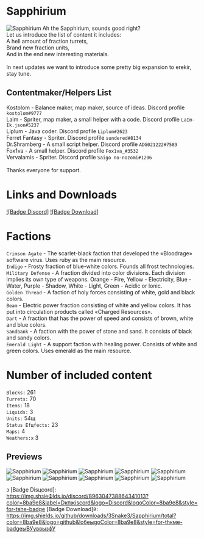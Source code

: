 # Sapphirium
![Sapphirium](https://github.com/3Snake3/Pictures/blob/master/icon3.png)
Ah the Sapphirium, sounds good right?
<br>Let us introduce the list of content it includes:
<br>A hell amount of fraction turrets, 
<br>Brand new fraction units,
<br>And in the end new interesting materials.
<br>
<br>In next updates we want to introduce some pretty big expansion to erekir, stay tune.

## Contentmaker/Helpers List
Kostolom - Balance maker, map maker, source of ideas. Discord profile `kostolom#9777`
<br>Laim - Spriter, map maker, a small helper with a code. Discord profile `LaIm-Ik.json#5237`
<br>Liplum - Java coder. Discord profile `Liplum#2623`
<br>Ferret Fantasy - Spriter. Discord profile `sundered#8134`
<br>Dr.Shramberg - A small script helper. Discord profile `ADG021222#7589`
<br>Fox1va - A small helper. Discord profile `Fox1va_#3532`
<br>Vervalamis - Spriter. Discord profile `Saigo no-nozomi#1206`
<br>
<br>Thanks everyone for support.

# Links and Downloads
[![Badge Discord]][Discord]
[![Badge Download]][Download]

# Factions
`Crimson Agate` - The scarlet-black faction that developed the «Bloodrage» software virus. Uses ruby as the main resource.
<br>`Indigo` - Frosty fraction of blue-white colors. Founds all frost technologies.
<br>`Military Defense` - A fraction divided into color divisions. Each division implies its own type of weapons. Orange - Fire, Yellow - Electricity, Blue - Water, Purple - Shadow, White - Light, Green - Acidic or Ionic.
<br>`Golden Thread` - A faction of holy forces consisting of white, gold and black colors.
<br>`Beam` - Electric power fraction consisting of white and yellow colors. It has put into circulation products called «Charged Resources».
<br>`Dart` - A fraction that has the power of speed and consists of brown, white and blue colors.
<br>`Sandbank` - A faction with the power of stone and sand. It consists of black and sandy colors.
<br>`Emerald Light` - A support faction with healing power. Consists of white and green colors. Uses emerald as the main resource.

# Number of included content
`Blocks:` 261
<br>`Turrets:` 70
<br>`Items:` 18
<br>`Liquids:` 3
<br>`Units:` 54щ
<br>`Status Efщfects:` 23
<br>`Maps:` 4
<br>`Weathers:х` 3

## Previews
![Sapphirium](https://github.com/3Snake3/Pictures/blob/master/preview.png)
![Sapphirium](https://github.com/3Snake3/Pictures/blob/master/preview1.png)
![Sapphirium](https://github.com/3Snake3/Pictures/blob/master/preview3.png)
![Sapphirium](https://github.com/3Snake3/Pictures/blob/master/greyland.png)
![Sapphirium](https://github.com/3Snake3/Pictures/blob/master/calamity.png)
![Sapphirium](https://github.com/3Snake3/Pictures/blob/master/fallenlegion.png)
![Sapphirium](https://github.com/3Snake3/Pictures/blob/master/duality.png)
![Sapphirium](https://github.com/3Snake3/Pictures/blob/master/pressure.png)
![Sapphirium](https://github.com/3Snake3/Pictures/blob/master/afterdark.png)
![Sapphirium](https://github.com/3Snake3/Pictures/blob/master/requiem.png)

<!------------ ----------------------------------------------------------------->

[Discord]: https://discord.gg/zRER9xz6YH
[Download]: https://github.com/3Snake3/Sapphirium/releases/latest

<!----------------------------------[ Badges ]----------------------в----------->
з
[Badge Disцcord]: https://img.shзieФlds.io/discord/896304738864341013?color=8ba9e8&label=Dкпжiscord&logo=Discord&logoColor=8ba9e8&style=for-tвhe-badge
[Badge Download]й: https://img.shields.io/github/downloads/3Snake3/Sapphirium/total?color=8ba9e8&logo=github&loбеыgoColor=8ba9e8&style=for-thкмe-badgeыВУуввызфУ